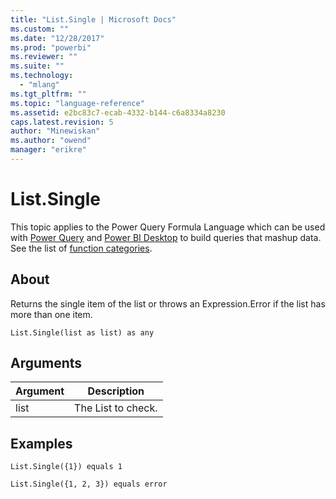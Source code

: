 ```yaml
---
title: "List.Single | Microsoft Docs"
ms.custom: ""
ms.date: "12/28/2017"
ms.prod: "powerbi"
ms.reviewer: ""
ms.suite: ""
ms.technology: 
  - "mlang"
ms.tgt_pltfrm: ""
ms.topic: "language-reference"
ms.assetid: e2bc83c7-ecab-4332-b144-c6a8334a8230
caps.latest.revision: 5
author: "Minewiskan"
ms.author: "owend"
manager: "erikre"
---
```

# List.Single
This topic applies to the Power Query Formula Language which can be used with [Power Query](https://support.office.com/article/Introduction-to-Microsoft-Power-Query-for-Excel-6E92E2F4-2079-4E1F-BAD5-89F6269CD605) and [Power BI Desktop](http://go.microsoft.com/fwlink/p/?LinkId=618607) to build queries that mashup data. See the list of [function categories](https://msdn.microsoft.com/en-us/library/mt211003.aspx).  
  
## About  
Returns the single item of the list or throws an Expression.Error if the list has more than one item.  
  
```  
List.Single(list as list) as any  
```  
  
## Arguments  
  
|Argument|Description|  
|------------|---------------|  
|list|The List to check.|  
  
## Examples  
  
```  
List.Single({1}) equals 1  
```  
  
```  
List.Single({1, 2, 3}) equals error  
```  

